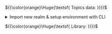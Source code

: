 ${{\color{orange}\Huge{\textsf{ Topics data: }}}}\$

<details>
	<summary>
	Import new realm & setup environment with CLI
	</summary>
	<br />

Authentificate to keycloak service via cli:<br />
`kcadm.sh config credentials --server http://localhost:8000/ --realm [REALM_NAME] --user [USERNAME]`

Import the realm source file:<br />
`kcadm.sh create realms -f /PATH/TO/YOUR/REALM.json -s enabled=true`

Create the user for imported realm:<br />
`kcadm.sh create users -r [REALM_NAME] -s username=[USERNAME] -s enabled=true`

Update the user role profile if necessary(there is no msitake in `uusername` env):<br />
`kcadm.sh add-roles --uusername [USERNAME] --rolename [ROLENAME] -r [REALM_NAME]`

Setup the password for new user:<br />
`kcadm.sh set-password -r [REALM_NAME] --username [USERNAME] --new-password [VERY_STRONG_PASSWORD]`
  
</details>

${{\color{orange}\Huge{\textsf{ Library: }}}}\$

